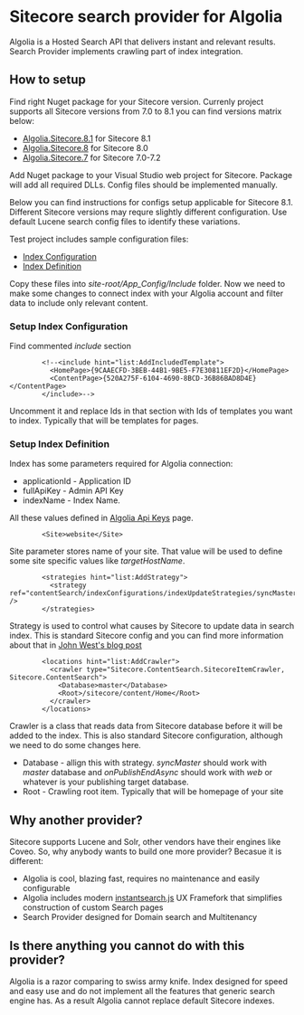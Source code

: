 # Sitecore search provider for Algolia

Algolia is a Hosted Search API that delivers instant and relevant results. Search Provider implements crawling part of index integration.

## How to setup

Find right Nuget package for your Sitecore version. Currenly project supports all Sitecore versions from 7.0 to 8.1 you can find versions matrix below:

* [Algolia.Sitecore.8.1](https://www.nuget.org/packages/Algolia.Sitecore.8.1/) for Sitecore 8.1
* [Algolia.Sitecore.8](https://www.nuget.org/packages/Algolia.Sitecore.8/) for Sitecore 8.0
* [Algolia.Sitecore.7](https://www.nuget.org/packages/Algolia.Sitecore.7/) for Sitecore 7.0-7.2

Add Nuget package to your Visual Studio web project for Sitecore. Package will add all required DLLs. Config files should be implemented manually.

Below you can find instructions for configs setup applicable for Sitecore 8.1. Different Sitecore versions may requre slightly different configuration. Use default Lucene search config files to identify these variations.

Test project includes sample configuration files:
* [Index Configuration](https://github.com/dharnitski/Sitecore.Algolia/blob/develop/Score.ContentSearch.Algolia.Tests/SampleConfiguration/AlgoliaTestConfiguration.Sc81.config) 
* [Index Definition](https://github.com/dharnitski/Sitecore.Algolia/blob/develop/Score.ContentSearch.Algolia.Tests/SampleConfiguration/AlgoliaTestIndex.Sc8.config) 

Copy these files into *site-root/App_Config/Include* folder. Now we need to make some changes to connect index with your Algolia account and filter data to include only relevant content.

### Setup Index Configuration

Find commented *include* section 

            <!--<include hint="list:AddIncludedTemplate">
              <HomePage>{9CAAECFD-3BEB-44B1-9BE5-F7E30811EF2D}</HomePage>
              <ContentPage>{520A275F-6104-4690-8BCD-36B86BAD8D4E}</ContentPage>
            </include>-->

Uncomment it and replace Ids in that section with Ids of templates you want to index. Typically that will be templates for pages.

### Setup Index Definition

Index has some parameters required for Algolia connection:

* applicationId - Application ID
* fullApiKey - Admin API Key
* indexName - Index Name.

All these values defined in [Algolia Api Keys](https://www.algolia.com/api-keys) page.

            <Site>website</Site>

Site parameter stores name of your site. That value will be used to define some site specific values like *targetHostName*.

            <strategies hint="list:AddStrategy">
              <strategy ref="contentSearch/indexConfigurations/indexUpdateStrategies/syncMaster" />
            </strategies>

Strategy is used to control what causes by Sitecore to update data in search index. This is standard Sitecore config and you can find more information about that in [John West's blog post](http://www.sitecore.net/learn/blogs/technical-blogs/john-west-sitecore-blog/posts/2013/04/sitecore-7-index-update-strategies.aspx) 

            <locations hint="list:AddCrawler">
              <crawler type="Sitecore.ContentSearch.SitecoreItemCrawler, Sitecore.ContentSearch">
                <Database>master</Database>
                <Root>/sitecore/content/Home</Root>
              </crawler>
            </locations>

Crawler is a class that reads data from Sitecore database before it will be added to the index. This is also standard Sitecore configuration, although we need to do some changes here.
* Database - allign this with strategy. *syncMaster* should work with *master* database and *onPublishEndAsync* should work with *web* or whatever is your publishing target database.
* Root - Crawling root item. Typically that will be homepage of your site  

## Why another provider?

Sitecore supports Lucene and Solr, other vendors have their engines like Coveo. So, why anybody wants to build one more provider?
Becasue it is different:

* Algolia is cool, blazing fast, requires no maintenance and easily configurable
* Algolia includes modern [instantsearch.js](https://community.algolia.com/instantsearch.js) UX Framefork that simplifies construction of custom Search pages   
* Search Provider designed for Domain search and Multitenancy


## Is there anything you cannot do with this provider?

Algolia is a razor comparing to swiss army knife. Index designed for speed and easy use and do not implement all the features that generic search engine has.
As a result Algolia cannot replace default Sitecore indexes.

